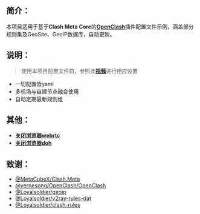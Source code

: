## 简介：
本项目适用于基于**Clash Meta Core**的[**OpenClash**](https://github.com/vernesong/OpenClash)插件配置文件示例，涵盖部分规则集及GeoSite、GeoIP数据库，自动更新。

## 说明：

> 使用本项目配置文件前，参照此[**视频**](https://youtu.be/O5FQ3MOcoqU)进行相应设置
- 一切配置皆yaml
- 多机场与自建节点融合使用
- 自动定期最新规则组



## 其他：
- [**关闭浏览器webrtc**](https://www.nxrte.com/class/1505.html)
- [**关闭浏览器doh**](https://zhuanlan.zhihu.com/p/620272854)

## 致谢：
- [@MetaCubeX/Clash.Meta](https://github.com/MetaCubeX/Clash.Meta)
- [@vernesong/OpenClash/OpenClash](https://github.com/vernesong/OpenClash)
- [@Loyalsoldier/geoip](https://github.com/Loyalsoldier/geoip)
- [@Loyalsoldier/v2ray-rules-dat](https://github.com/Loyalsoldier/v2ray-rules-dat)
- [@Loyalsoldier/clash-rules](https://github.com/Loyalsoldier/clash-rules/tree/master)
